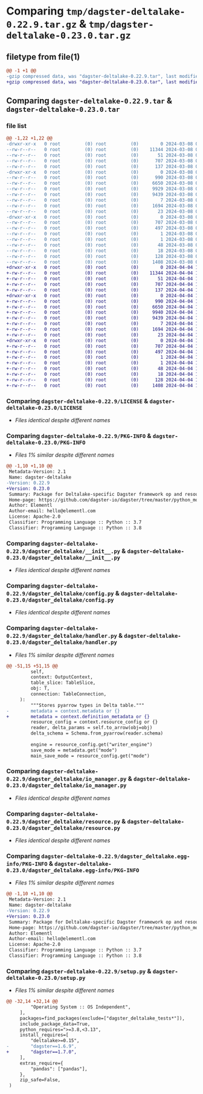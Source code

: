 # Comparing `tmp/dagster-deltalake-0.22.9.tar.gz` & `tmp/dagster-deltalake-0.23.0.tar.gz`

## filetype from file(1)

```diff
@@ -1 +1 @@
-gzip compressed data, was "dagster-deltalake-0.22.9.tar", last modified: Fri Mar  8 00:28:54 2024, max compression
+gzip compressed data, was "dagster-deltalake-0.23.0.tar", last modified: Thu Apr  4 19:51:36 2024, max compression
```

## Comparing `dagster-deltalake-0.22.9.tar` & `dagster-deltalake-0.23.0.tar`

### file list

```diff
@@ -1,22 +1,22 @@
-drwxr-xr-x   0 root         (0) root         (0)        0 2024-03-08 00:28:54.504132 dagster-deltalake-0.22.9/
--rw-r--r--   0 root         (0) root         (0)    11344 2024-03-08 00:17:46.000000 dagster-deltalake-0.22.9/LICENSE
--rw-r--r--   0 root         (0) root         (0)       51 2024-03-08 00:17:46.000000 dagster-deltalake-0.22.9/MANIFEST.in
--rw-r--r--   0 root         (0) root         (0)      707 2024-03-08 00:28:54.504132 dagster-deltalake-0.22.9/PKG-INFO
--rw-r--r--   0 root         (0) root         (0)      137 2024-03-08 00:17:46.000000 dagster-deltalake-0.22.9/README.md
-drwxr-xr-x   0 root         (0) root         (0)        0 2024-03-08 00:28:54.504132 dagster-deltalake-0.22.9/dagster_deltalake/
--rw-r--r--   0 root         (0) root         (0)      990 2024-03-08 00:17:46.000000 dagster-deltalake-0.22.9/dagster_deltalake/__init__.py
--rw-r--r--   0 root         (0) root         (0)     6650 2024-03-08 00:17:46.000000 dagster-deltalake-0.22.9/dagster_deltalake/config.py
--rw-r--r--   0 root         (0) root         (0)     9929 2024-03-08 00:17:46.000000 dagster-deltalake-0.22.9/dagster_deltalake/handler.py
--rw-r--r--   0 root         (0) root         (0)     9439 2024-03-08 00:17:46.000000 dagster-deltalake-0.22.9/dagster_deltalake/io_manager.py
--rw-r--r--   0 root         (0) root         (0)        7 2024-03-08 00:17:46.000000 dagster-deltalake-0.22.9/dagster_deltalake/py.typed
--rw-r--r--   0 root         (0) root         (0)     1694 2024-03-08 00:17:46.000000 dagster-deltalake-0.22.9/dagster_deltalake/resource.py
--rw-r--r--   0 root         (0) root         (0)       23 2024-03-08 00:17:46.000000 dagster-deltalake-0.22.9/dagster_deltalake/version.py
-drwxr-xr-x   0 root         (0) root         (0)        0 2024-03-08 00:28:54.504132 dagster-deltalake-0.22.9/dagster_deltalake.egg-info/
--rw-r--r--   0 root         (0) root         (0)      707 2024-03-08 00:28:54.000000 dagster-deltalake-0.22.9/dagster_deltalake.egg-info/PKG-INFO
--rw-r--r--   0 root         (0) root         (0)      497 2024-03-08 00:28:54.000000 dagster-deltalake-0.22.9/dagster_deltalake.egg-info/SOURCES.txt
--rw-r--r--   0 root         (0) root         (0)        1 2024-03-08 00:28:54.000000 dagster-deltalake-0.22.9/dagster_deltalake.egg-info/dependency_links.txt
--rw-r--r--   0 root         (0) root         (0)        1 2024-03-08 00:28:54.000000 dagster-deltalake-0.22.9/dagster_deltalake.egg-info/not-zip-safe
--rw-r--r--   0 root         (0) root         (0)       48 2024-03-08 00:28:54.000000 dagster-deltalake-0.22.9/dagster_deltalake.egg-info/requires.txt
--rw-r--r--   0 root         (0) root         (0)       18 2024-03-08 00:28:54.000000 dagster-deltalake-0.22.9/dagster_deltalake.egg-info/top_level.txt
--rw-r--r--   0 root         (0) root         (0)      128 2024-03-08 00:28:54.504132 dagster-deltalake-0.22.9/setup.cfg
--rw-r--r--   0 root         (0) root         (0)     1408 2024-03-08 00:17:46.000000 dagster-deltalake-0.22.9/setup.py
+drwxr-xr-x   0 root         (0) root         (0)        0 2024-04-04 19:51:36.030492 dagster-deltalake-0.23.0/
+-rw-r--r--   0 root         (0) root         (0)    11344 2024-04-04 19:44:08.000000 dagster-deltalake-0.23.0/LICENSE
+-rw-r--r--   0 root         (0) root         (0)       51 2024-04-04 19:44:08.000000 dagster-deltalake-0.23.0/MANIFEST.in
+-rw-r--r--   0 root         (0) root         (0)      707 2024-04-04 19:51:36.030492 dagster-deltalake-0.23.0/PKG-INFO
+-rw-r--r--   0 root         (0) root         (0)      137 2024-04-04 19:44:08.000000 dagster-deltalake-0.23.0/README.md
+drwxr-xr-x   0 root         (0) root         (0)        0 2024-04-04 19:51:36.030492 dagster-deltalake-0.23.0/dagster_deltalake/
+-rw-r--r--   0 root         (0) root         (0)      990 2024-04-04 19:44:08.000000 dagster-deltalake-0.23.0/dagster_deltalake/__init__.py
+-rw-r--r--   0 root         (0) root         (0)     6650 2024-04-04 19:44:08.000000 dagster-deltalake-0.23.0/dagster_deltalake/config.py
+-rw-r--r--   0 root         (0) root         (0)     9940 2024-04-04 19:44:08.000000 dagster-deltalake-0.23.0/dagster_deltalake/handler.py
+-rw-r--r--   0 root         (0) root         (0)     9439 2024-04-04 19:44:08.000000 dagster-deltalake-0.23.0/dagster_deltalake/io_manager.py
+-rw-r--r--   0 root         (0) root         (0)        7 2024-04-04 19:44:08.000000 dagster-deltalake-0.23.0/dagster_deltalake/py.typed
+-rw-r--r--   0 root         (0) root         (0)     1694 2024-04-04 19:44:08.000000 dagster-deltalake-0.23.0/dagster_deltalake/resource.py
+-rw-r--r--   0 root         (0) root         (0)       23 2024-04-04 19:44:08.000000 dagster-deltalake-0.23.0/dagster_deltalake/version.py
+drwxr-xr-x   0 root         (0) root         (0)        0 2024-04-04 19:51:36.030492 dagster-deltalake-0.23.0/dagster_deltalake.egg-info/
+-rw-r--r--   0 root         (0) root         (0)      707 2024-04-04 19:51:35.000000 dagster-deltalake-0.23.0/dagster_deltalake.egg-info/PKG-INFO
+-rw-r--r--   0 root         (0) root         (0)      497 2024-04-04 19:51:35.000000 dagster-deltalake-0.23.0/dagster_deltalake.egg-info/SOURCES.txt
+-rw-r--r--   0 root         (0) root         (0)        1 2024-04-04 19:51:35.000000 dagster-deltalake-0.23.0/dagster_deltalake.egg-info/dependency_links.txt
+-rw-r--r--   0 root         (0) root         (0)        1 2024-04-04 19:51:35.000000 dagster-deltalake-0.23.0/dagster_deltalake.egg-info/not-zip-safe
+-rw-r--r--   0 root         (0) root         (0)       48 2024-04-04 19:51:35.000000 dagster-deltalake-0.23.0/dagster_deltalake.egg-info/requires.txt
+-rw-r--r--   0 root         (0) root         (0)       18 2024-04-04 19:51:35.000000 dagster-deltalake-0.23.0/dagster_deltalake.egg-info/top_level.txt
+-rw-r--r--   0 root         (0) root         (0)      128 2024-04-04 19:51:36.030492 dagster-deltalake-0.23.0/setup.cfg
+-rw-r--r--   0 root         (0) root         (0)     1408 2024-04-04 19:44:08.000000 dagster-deltalake-0.23.0/setup.py
```

### Comparing `dagster-deltalake-0.22.9/LICENSE` & `dagster-deltalake-0.23.0/LICENSE`

 * *Files identical despite different names*

### Comparing `dagster-deltalake-0.22.9/PKG-INFO` & `dagster-deltalake-0.23.0/PKG-INFO`

 * *Files 1% similar despite different names*

```diff
@@ -1,10 +1,10 @@
 Metadata-Version: 2.1
 Name: dagster-deltalake
-Version: 0.22.9
+Version: 0.23.0
 Summary: Package for Deltalake-specific Dagster framework op and resource components.
 Home-page: https://github.com/dagster-io/dagster/tree/master/python_modules/libraries/dagster-deltalake
 Author: Elementl
 Author-email: hello@elementl.com
 License: Apache-2.0
 Classifier: Programming Language :: Python :: 3.7
 Classifier: Programming Language :: Python :: 3.8
```

### Comparing `dagster-deltalake-0.22.9/dagster_deltalake/__init__.py` & `dagster-deltalake-0.23.0/dagster_deltalake/__init__.py`

 * *Files identical despite different names*

### Comparing `dagster-deltalake-0.22.9/dagster_deltalake/config.py` & `dagster-deltalake-0.23.0/dagster_deltalake/config.py`

 * *Files identical despite different names*

### Comparing `dagster-deltalake-0.22.9/dagster_deltalake/handler.py` & `dagster-deltalake-0.23.0/dagster_deltalake/handler.py`

 * *Files 1% similar despite different names*

```diff
@@ -51,15 +51,15 @@
         self,
         context: OutputContext,
         table_slice: TableSlice,
         obj: T,
         connection: TableConnection,
     ):
         """Stores pyarrow types in Delta table."""
-        metadata = context.metadata or {}
+        metadata = context.definition_metadata or {}
         resource_config = context.resource_config or {}
         reader, delta_params = self.to_arrow(obj=obj)
         delta_schema = Schema.from_pyarrow(reader.schema)
 
         engine = resource_config.get("writer_engine")
         save_mode = metadata.get("mode")
         main_save_mode = resource_config.get("mode")
```

### Comparing `dagster-deltalake-0.22.9/dagster_deltalake/io_manager.py` & `dagster-deltalake-0.23.0/dagster_deltalake/io_manager.py`

 * *Files identical despite different names*

### Comparing `dagster-deltalake-0.22.9/dagster_deltalake/resource.py` & `dagster-deltalake-0.23.0/dagster_deltalake/resource.py`

 * *Files identical despite different names*

### Comparing `dagster-deltalake-0.22.9/dagster_deltalake.egg-info/PKG-INFO` & `dagster-deltalake-0.23.0/dagster_deltalake.egg-info/PKG-INFO`

 * *Files 1% similar despite different names*

```diff
@@ -1,10 +1,10 @@
 Metadata-Version: 2.1
 Name: dagster-deltalake
-Version: 0.22.9
+Version: 0.23.0
 Summary: Package for Deltalake-specific Dagster framework op and resource components.
 Home-page: https://github.com/dagster-io/dagster/tree/master/python_modules/libraries/dagster-deltalake
 Author: Elementl
 Author-email: hello@elementl.com
 License: Apache-2.0
 Classifier: Programming Language :: Python :: 3.7
 Classifier: Programming Language :: Python :: 3.8
```

### Comparing `dagster-deltalake-0.22.9/setup.py` & `dagster-deltalake-0.23.0/setup.py`

 * *Files 1% similar despite different names*

```diff
@@ -32,14 +32,14 @@
         "Operating System :: OS Independent",
     ],
     packages=find_packages(exclude=["dagster_deltalake_tests*"]),
     include_package_data=True,
     python_requires=">=3.8,<3.13",
     install_requires=[
         "deltalake>=0.15",
-        "dagster==1.6.9",
+        "dagster==1.7.0",
     ],
     extras_require={
         "pandas": ["pandas"],
     },
     zip_safe=False,
 )
```

